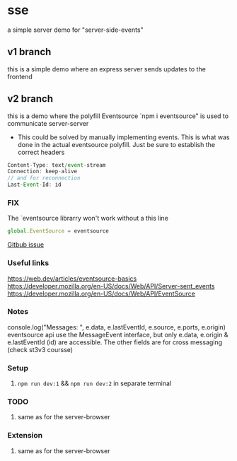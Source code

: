 # sse
a simple server demo for "server-side-events"

## v1 branch
this is a simple demo where an express server sends updates to the frontend

## v2 branch
this is a demo where the polyfill Eventsource `npm i eventsource" is used to communicate server-server
- This could be solved by manually implementing events. This is what was done in the actual eventsource polyfill. Just be sure to establish the correct headers 
```js
Content-Type: text/event-stream
Connection: keep-alive
// and for reconnection
Last-Event-Id: id
```

### FIX
The `eventsource librarry won't work without a this line

```js
global.EventSource = eventsource
```

[Gitbub issue]("https://github.com/pocketbase/pocketbase/discussions/530")

### Useful links
https://web.dev/articles/eventsource-basics
https://developer.mozilla.org/en-US/docs/Web/API/Server-sent_events
https://developer.mozilla.org/en-US/docs/Web/API/EventSource

### Notes
console.log("Messages: ", e.data, e.lastEventId, e.source, e.ports, e.origin)
eventsource api use the MessageEvent interface, but only e.data, e.origin & e.lastEventId (id) are accessible. The other fields are for cross messaging (check st3v3 coursse)

### Setup
1. `npm run dev:1` && `npm run dev:2` in separate terminal


### TODO
1. same as for the server-browser

### Extension
1. same as for the server-browser


